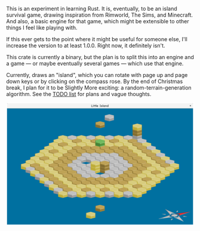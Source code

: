 This is an experiment in learning Rust. It is, eventually, to be an island
survival game, drawing inspiration from Rimworld, The Sims, and Minecraft.
And also, a basic engine for that game, which might be extensible to other
things I feel like playing with.

If this ever gets to the point where it might be useful for someone else,
I'll increase the version to at least 1.0.0. Right now, it definitely isn't.

This crate is currently a binary, but the plan is to split this into an
engine and a game — or maybe eventually several games — which use that
engine.

Currently, draws an "island", which you can rotate with page up and page
down keys or by clicking on the compass rose. By the end of Christmas break,
I plan for it to be Slightly More exciting: a random-terrain-generation
algorithm. See the [TODO list](TODO.md) for plans and vague thoughts.

![State of the Art](screenshots/20171229-ff47a98.png)
